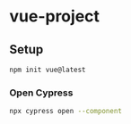 # vue-project

## Setup

```sh
npm init vue@latest
```

### Open Cypress

```sh
npx cypress open --component
```
